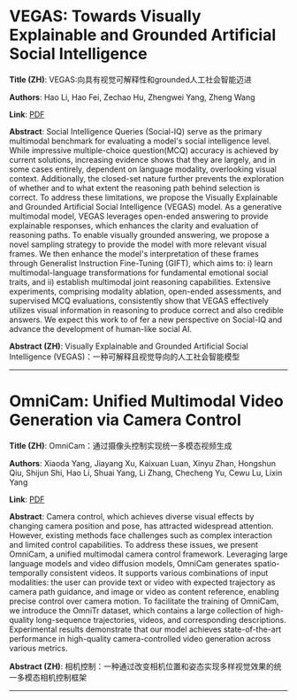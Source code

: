 # VEGAS: Towards Visually Explainable and Grounded Artificial Social Intelligence 

**Title (ZH)**: VEGAS:向具有视觉可解释性和grounded人工社会智能迈进 

**Authors**: Hao Li, Hao Fei, Zechao Hu, Zhengwei Yang, Zheng Wang  

**Link**: [PDF](https://arxiv.org/pdf/2504.02227)  

**Abstract**: Social Intelligence Queries (Social-IQ) serve as the primary multimodal benchmark for evaluating a model's social intelligence level. While impressive multiple-choice question(MCQ) accuracy is achieved by current solutions, increasing evidence shows that they are largely, and in some cases entirely, dependent on language modality, overlooking visual context. Additionally, the closed-set nature further prevents the exploration of whether and to what extent the reasoning path behind selection is correct. To address these limitations, we propose the Visually Explainable and Grounded Artificial Social Intelligence (VEGAS) model. As a generative multimodal model, VEGAS leverages open-ended answering to provide explainable responses, which enhances the clarity and evaluation of reasoning paths. To enable visually grounded answering, we propose a novel sampling strategy to provide the model with more relevant visual frames. We then enhance the model's interpretation of these frames through Generalist Instruction Fine-Tuning (GIFT), which aims to: i) learn multimodal-language transformations for fundamental emotional social traits, and ii) establish multimodal joint reasoning capabilities. Extensive experiments, comprising modality ablation, open-ended assessments, and supervised MCQ evaluations, consistently show that VEGAS effectively utilizes visual information in reasoning to produce correct and also credible answers. We expect this work to of fer a new perspective on Social-IQ and advance the development of human-like social AI. 

**Abstract (ZH)**: Visually Explainable and Grounded Artificial Social Intelligence (VEGAS)：一种可解释且视觉导向的人工社会智能模型 

---
# OmniCam: Unified Multimodal Video Generation via Camera Control 

**Title (ZH)**: OmniCam：通过摄像头控制实现统一多模态视频生成 

**Authors**: Xiaoda Yang, Jiayang Xu, Kaixuan Luan, Xinyu Zhan, Hongshun Qiu, Shijun Shi, Hao Li, Shuai Yang, Li Zhang, Checheng Yu, Cewu Lu, Lixin Yang  

**Link**: [PDF](https://arxiv.org/pdf/2504.02312)  

**Abstract**: Camera control, which achieves diverse visual effects by changing camera position and pose, has attracted widespread attention. However, existing methods face challenges such as complex interaction and limited control capabilities. To address these issues, we present OmniCam, a unified multimodal camera control framework. Leveraging large language models and video diffusion models, OmniCam generates spatio-temporally consistent videos. It supports various combinations of input modalities: the user can provide text or video with expected trajectory as camera path guidance, and image or video as content reference, enabling precise control over camera motion. To facilitate the training of OmniCam, we introduce the OmniTr dataset, which contains a large collection of high-quality long-sequence trajectories, videos, and corresponding descriptions. Experimental results demonstrate that our model achieves state-of-the-art performance in high-quality camera-controlled video generation across various metrics. 

**Abstract (ZH)**: 相机控制：一种通过改变相机位置和姿态实现多样视觉效果的统一多模态相机控制框架 

---
